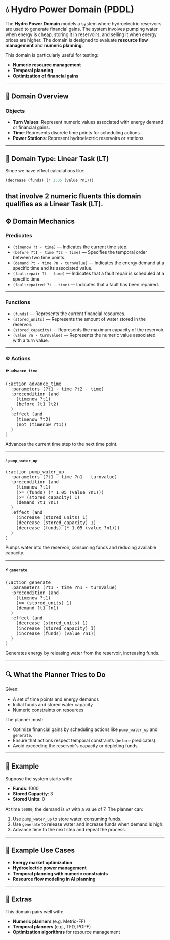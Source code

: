 # 💧 Hydro Power Domain (PDDL)

The **Hydro Power Domain** models a system where hydroelectric reservoirs are used to generate financial gains. The system involves pumping water when energy is cheap, storing it in reservoirs, and selling it when energy prices are higher. The domain is designed to evaluate **resource flow management** and **numeric planning**.

This domain is particularly useful for testing:
- **Numeric resource management**
- **Temporal planning**
- **Optimization of financial gains**

---

## 📂 Domain Overview

### Objects

- **Turn Values**: Represent numeric values associated with energy demand or financial gains.
- **Time**: Represents discrete time points for scheduling actions.
- **Power Stations**: Represent hydroelectric reservoirs or stations.

---

## 🧮 Domain Type: Linear Task (LT)

Since we have effect calculations like:

```lisp
(decrease (funds) (* 1.05 (value ?n1)))

```
that involve 2 numeric fluents this domain qualifies as a **Linear Task (LT)**.
---

## ⚙️ Domain Mechanics

### Predicates

- `(timenow ?t - time)` — Indicates the current time step.
- `(before ?t1 - time ?t2 - time)` — Specifies the temporal order between two time points.
- `(demand ?t - time ?n - turnvalue)` — Indicates the energy demand at a specific time and its associated value.
- `(faultrepair ?t - time)` — Indicates that a fault repair is scheduled at a specific time.
- `(faultrepaired ?t - time)` — Indicates that a fault has been repaired.

---

### Functions

- `(funds)` — Represents the current financial resources.
- `(stored_units)` — Represents the amount of water stored in the reservoir.
- `(stored_capacity)` — Represents the maximum capacity of the reservoir.
- `(value ?n - turnvalue)` — Represents the numeric value associated with a turn value.

---

### ⚙️ Actions

#### ⏩ `advance_time`

<pre>
(:action advance_time
  :parameters (?t1 - time ?t2 - time)
  :precondition (and
    (timenow ?t1)
    (before ?t1 ?t2)
  )
  :effect (and
    (timenow ?t2)
    (not (timenow ?t1))
  )
)
</pre>

Advances the current time step to the next time point.

---

#### 💧 `pump_water_up`

<pre>
(:action pump_water_up
  :parameters (?t1 - time ?n1 - turnvalue)
  :precondition (and
    (timenow ?t1)
    (>= (funds) (* 1.05 (value ?n1)))
    (>= (stored_capacity) 1)
    (demand ?t1 ?n1)
  )
  :effect (and
    (increase (stored_units) 1)
    (decrease (stored_capacity) 1)
    (decrease (funds) (* 1.05 (value ?n1)))
  )
)
</pre>

Pumps water into the reservoir, consuming funds and reducing available capacity.

---

#### ⚡ `generate`

<pre>
(:action generate
  :parameters (?t1 - time ?n1 - turnvalue)
  :precondition (and
    (timenow ?t1)
    (>= (stored_units) 1)
    (demand ?t1 ?n1)
  )
  :effect (and
    (decrease (stored_units) 1)
    (increase (stored_capacity) 1)
    (increase (funds) (value ?n1))
  )
)
</pre>

Generates energy by releasing water from the reservoir, increasing funds.

---

## 🔍 What the Planner Tries to Do

Given:

- A set of time points and energy demands
- Initial funds and stored water capacity
- Numeric constraints on resources

The planner must:

- Optimize financial gains by scheduling actions like `pump_water_up` and `generate`.
- Ensure that actions respect temporal constraints (`before` predicates).
- Avoid exceeding the reservoir's capacity or depleting funds.

---

## 🧾 Example

Suppose the system starts with:

- **Funds**: 1000
- **Stored Capacity**: 3
- **Stored Units**: 0

At time `t0000`, the demand is `n7` with a value of 7. The planner can:

1. Use `pump_water_up` to store water, consuming funds.
2. Use `generate` to release water and increase funds when demand is high.
3. Advance time to the next step and repeat the process.

---

## 🧪 Example Use Cases

- **Energy market optimization**
- **Hydroelectric power management**
- **Temporal planning with numeric constraints**
- **Resource flow modeling in AI planning**

---

## 🎒 Extras

This domain pairs well with:

- **Numeric planners** (e.g. Metric-FF)
- **Temporal planners** (e.g., TFD, POPF)
- **Optimization algorithms** for resource management